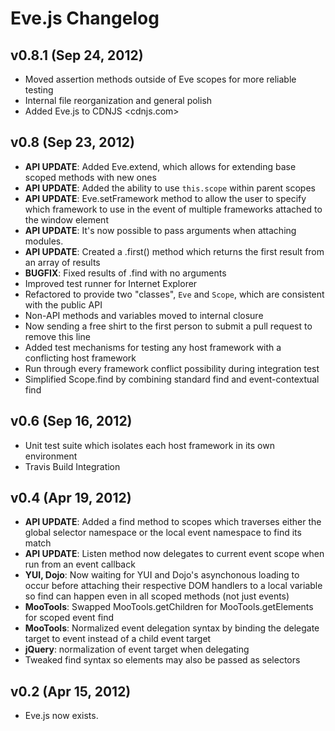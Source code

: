 # Eve.js Changelog

## v0.8.1 (Sep 24, 2012)

* Moved assertion methods outside of Eve scopes for more reliable testing
* Internal file reorganization and general polish
* Added Eve.js to CDNJS <cdnjs.com>

## v0.8 (Sep 23, 2012)

* **API UPDATE**: Added Eve.extend, which allows for extending base scoped methods with new ones
* **API UPDATE**: Added the ability to use `this.scope` within parent scopes
* **API UPDATE**: Eve.setFramework method to allow the user to specify which framework to use in the event of multiple frameworks attached to the window element
* **API UPDATE**: It's now possible to pass arguments when attaching modules.
* **API UPDATE**: Created a .first() method which returns the first result from an array of results
* **BUGFIX**: Fixed results of .find with no arguments
* Improved test runner for Internet Explorer
* Refactored to provide two "classes", `Eve` and `Scope`, which are consistent with the public API
* Non-API methods and variables moved to internal closure
* Now sending a free shirt to the first person to submit a pull request to remove this line
* Added test mechanisms for testing any host framework with a conflicting host framework
* Run through every framework conflict possibility during integration test
* Simplified Scope.find by combining standard find and event-contextual find

## v0.6 (Sep 16, 2012)

* Unit test suite which isolates each host framework in its own environment
* Travis Build Integration

## v0.4 (Apr 19, 2012)

* **API UPDATE**: Added a find method to scopes which traverses either the global selector namespace or the local event namespace to find its match
* **API UPDATE**: Listen method now delegates to current event scope when run from an event callback
* **YUI, Dojo**: Now waiting for YUI and Dojo's asynchonous loading to occur before attaching their respective DOM handlers to a local variable so find can happen even in all scoped methods (not just events)
* **MooTools**: Swapped MooTools.getChildren for MooTools.getElements for scoped event find
* **MooTools**: Normalized event delegation syntax by binding the delegate target to event instead of a child event target
* **jQuery**: normalization of event target when delegating
* Tweaked find syntax so elements may also be passed as selectors

## v0.2 (Apr 15, 2012)

* Eve.js now exists.